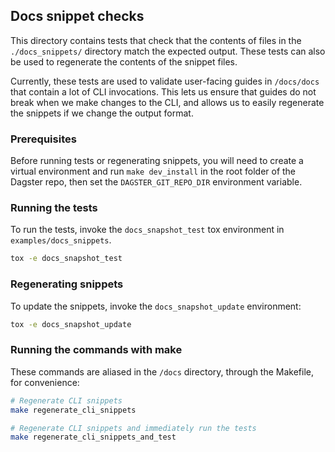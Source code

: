 ## Docs snippet checks

This directory contains tests that check that the contents of files in the `./docs_snippets/` directory match the expected output. These tests can also be used to regenerate the contents of the snippet files.

Currently, these tests are used to validate user-facing guides in `/docs/docs` that contain a lot of CLI invocations. This lets us ensure that guides do not break when we make changes to the CLI, and allows us to easily regenerate the snippets if we change the output format.

### Prerequisites

Before running tests or regenerating snippets, you will need to create a virtual environment and run `make dev_install` in the root folder of the Dagster repo, then set the `DAGSTER_GIT_REPO_DIR` environment variable.

### Running the tests

To run the tests, invoke the `docs_snapshot_test` tox environment in `examples/docs_snippets`.

```bash
tox -e docs_snapshot_test
```

### Regenerating snippets

To update the snippets, invoke the `docs_snapshot_update` environment:

```bash
tox -e docs_snapshot_update
```

### Running the commands with make

These commands are aliased in the `/docs` directory, through the Makefile, for convenience:

```bash
# Regenerate CLI snippets
make regenerate_cli_snippets

# Regenerate CLI snippets and immediately run the tests
make regenerate_cli_snippets_and_test
```
